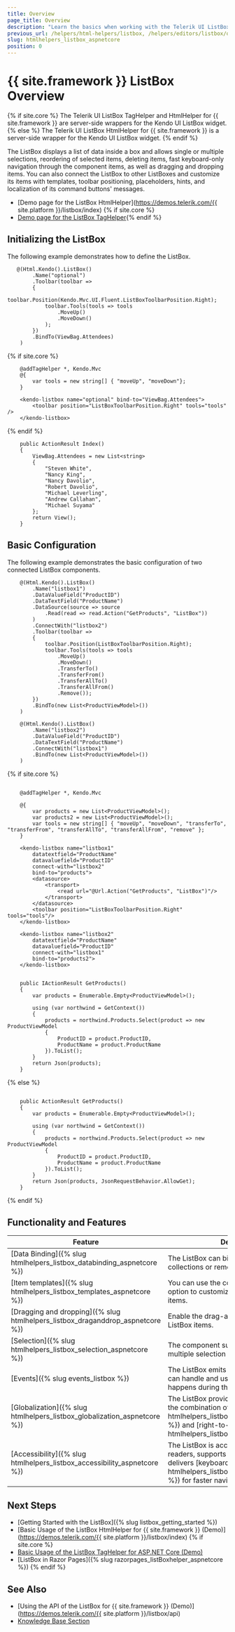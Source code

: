 ```yaml
---
title: Overview
page_title: Overview
description: "Learn the basics when working with the Telerik UI ListBox component for {{ site.framework }}."
previous_url: /helpers/html-helpers/listbox, /helpers/editors/listbox/overview
slug: htmlhelpers_listbox_aspnetcore
position: 0
---
```


# {{ site.framework }} ListBox Overview

{% if site.core %}
The Telerik UI ListBox TagHelper and HtmlHelper for {{ site.framework }} are server-side wrappers for the Kendo UI ListBox widget.
{% else %}
The Telerik UI ListBox HtmlHelper for {{ site.framework }} is a server-side wrapper for the Kendo UI ListBox widget.
{% endif %}

The ListBox displays a list of data inside a box and allows single or multiple selections, reordering of selected items, deleting items, fast keyboard-only navigation through the component items, as well as dragging and dropping items. You can also connect the ListBox to other ListBoxes and customize its items with templates, toolbar positioning, placeholders, hints, and localization of its command buttons' messages.

* [Demo page for the ListBox HtmlHelper](https://demos.telerik.com/{{ site.platform }}/listbox/index)
{% if site.core %}
* [Demo page for the ListBox TagHelper](https://demos.telerik.com/aspnet-core/listbox/tag-helper){% endif %}

## Initializing the ListBox

The following example demonstrates how to define the ListBox.

```HtmlHelper
   @(Html.Kendo().ListBox()
        .Name("optional")
        .Toolbar(toolbar =>
        {
            toolbar.Position(Kendo.Mvc.UI.Fluent.ListBoxToolbarPosition.Right);
            toolbar.Tools(tools => tools
                .MoveUp()
                .MoveDown()
            );
        })
        .BindTo(ViewBag.Attendees)
    )
```
{% if site.core %}
```TagHelper
    @addTagHelper *, Kendo.Mvc
    @{
        var tools = new string[] { "moveUp", "moveDown"};
    }
    
    <kendo-listbox name="optional" bind-to="ViewBag.Attendees">
        <toolbar position="ListBoxToolbarPosition.Right" tools="tools" />
    </kendo-listbox>

```
{% endif %}
```Controller
    public ActionResult Index()
    {
        ViewBag.Attendees = new List<string>
        {
            "Steven White",
            "Nancy King",
            "Nancy Davolio",
            "Robert Davolio",
            "Michael Leverling",
            "Andrew Callahan",
            "Michael Suyama"
        };
        return View();
    }
```

## Basic Configuration

The following example demonstrates the basic configuration of two connected ListBox components.

```HtmlHelper
    @(Html.Kendo().ListBox()
        .Name("listbox1")
        .DataValueField("ProductID")
        .DataTextField("ProductName")
        .DataSource(source => source
            .Read(read => read.Action("GetProducts", "ListBox"))
        )
        .ConnectWith("listbox2")
        .Toolbar(toolbar =>
        {
            toolbar.Position(ListBoxToolbarPosition.Right);
            toolbar.Tools(tools => tools
                .MoveUp()
                .MoveDown()
                .TransferTo()
                .TransferFrom()
                .TransferAllTo()
                .TransferAllFrom()
                .Remove());
        })
        .BindTo(new List<ProductViewModel>())
    )

    @(Html.Kendo().ListBox()
        .Name("listbox2")
        .DataValueField("ProductID")
        .DataTextField("ProductName")
        .ConnectWith("listbox1")
        .BindTo(new List<ProductViewModel>())
    )
```
{% if site.core %}
```TagHelper

    @addTagHelper *, Kendo.Mvc

    @{
        var products = new List<ProductViewModel>();
        var products2 = new List<ProductViewModel>();
        var tools = new string[] { "moveUp", "moveDown", "transferTo", "transferFrom", "transferAllTo", "transferAllFrom", "remove" };
    }
    
    <kendo-listbox name="listbox1"
        datatextfield="ProductName"
        datavaluefield="ProductID"
        connect-with="listbox2"
        bind-to="products">
        <datasource>
            <transport>
                <read url="@Url.Action("GetProducts", "ListBox")"/>
            </transport>
        </datasource>
        <toolbar position="ListBoxToolbarPosition.Right" tools="tools"/>
    </kendo-listbox>

    <kendo-listbox name="listbox2"
        datatextfield="ProductName"
        datavaluefield="ProductID"
        connect-with="listbox1"
        bind-to="products2">
    </kendo-listbox>

```
```ListBoxController

    public IActionResult GetProducts()
    {
        var products = Enumerable.Empty<ProductViewModel>();

        using (var northwind = GetContext())
        {
            products = northwind.Products.Select(product => new ProductViewModel
            {
                ProductID = product.ProductID,
                ProductName = product.ProductName
            }).ToList();
        }
        return Json(products);
    }
```
{% else %}
```ListBoxController

    public ActionResult GetProducts()
    {
        var products = Enumerable.Empty<ProductViewModel>();

        using (var northwind = GetContext())
        {
            products = northwind.Products.Select(product => new ProductViewModel
            {
                ProductID = product.ProductID,
                ProductName = product.ProductName
            }).ToList();
        }
        return Json(products, JsonRequestBehavior.AllowGet);
    }
```
{% endif %}

## Functionality and Features

| Feature | Description |
|---------|-------------|
| [Data Binding]({% slug htmlhelpers_listbox_databinding_aspnetcore %})| The ListBox can bind to local data collections or remote data. |
| [Item templates]({% slug htmlhelpers_listbox_templates_aspnetcore %})| You can use the component template option to customize the rendering of its items. |
| [Dragging and dropping]({% slug htmlhelpers_listbox_draganddrop_aspnetcore %})| Enable the drag-and-drop feature of the ListBox items.|
| [Selection]({% slug htmlhelpers_listbox_selection_aspnetcore %})| The component supports single and multiple selection modes.|
| [Events]({% slug events_listbox %})| The ListBox emits various events that you can handle and use to control what happens during the user interaction.|
| [Globalization]({% slug htmlhelpers_listbox_globalization_aspnetcore %}) | The ListBox provides globalization through the combination of [localization]({% slug htmlhelpers_listbox_localization_aspnetcore %}) and [right-to-left support]({% slug htmlhelpers_listbox_rtl_aspnetcore %}).|
| [Accessibility]({% slug htmlhelpers_listbox_accessibility_aspnetcore %})| The ListBox is accessible for screen readers, supports WAI-ARIA attributes, and delivers [keyboard shortcuts]({% slug htmlhelpers_listbox_navigation_aspnetcore %}) for faster navigation.| 

## Next Steps

* [Getting Started with the ListBox]({% slug listbox_getting_started %})
* [Basic Usage of the ListBox HtmlHelper for {{ site.framework }} (Demo)](https://demos.telerik.com/{{ site.platform }}/listbox/index)
{% if site.core %}
* [Basic Usage of the ListBox TagHelper for ASP.NET Core (Demo)](https://demos.telerik.com/aspnet-core/listbox/tag-helper)
* [ListBox in Razor Pages]({% slug razorpages_listBoxhelper_aspnetcore %})
{% endif %}

## See Also

* [Using the API of the ListBox for {{ site.framework }} (Demo)](https://demos.telerik.com/{{ site.platform }}/listbox/api)
* [Knowledge Base Section](/knowledge-base)
